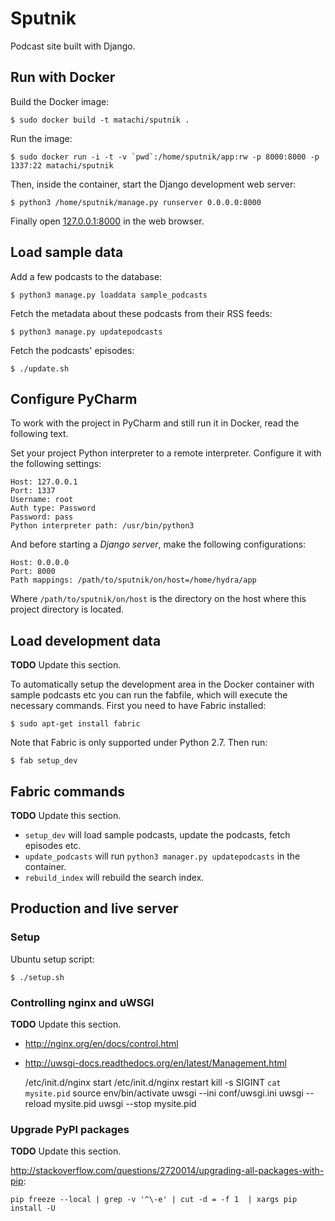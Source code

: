 # Sputnik

Podcast site built with Django.

## Run with Docker

Build the Docker image:

    $ sudo docker build -t matachi/sputnik .

Run the image:

    $ sudo docker run -i -t -v `pwd`:/home/sputnik/app:rw -p 8000:8000 -p 1337:22 matachi/sputnik

Then, inside the container, start the Django development web server:

    $ python3 /home/sputnik/manage.py runserver 0.0.0.0:8000

Finally open [127.0.0.1:8000](http://127.0.0.1:8000) in the web browser.

## Load sample data

Add a few podcasts to the database:

    $ python3 manage.py loaddata sample_podcasts

Fetch the metadata about these podcasts from their RSS feeds:

    $ python3 manage.py updatepodcasts

Fetch the podcasts' episodes:

    $ ./update.sh

## Configure PyCharm

To work with the project in PyCharm and still run it in Docker, read the
following text.

Set your project Python interpreter to a remote interpreter. Configure it with
the following settings:

    Host: 127.0.0.1
    Port: 1337
    Username: root
    Auth type: Password
    Password: pass
    Python interpreter path: /usr/bin/python3

And before starting a *Django server*, make the following configurations:

    Host: 0.0.0.0
    Port: 8000
    Path mappings: /path/to/sputnik/on/host=/home/hydra/app

Where `/path/to/sputnik/on/host` is the directory on the host where this
project directory is located.

## Load development data

**TODO** Update this section.

To automatically setup the development area in the Docker container with sample
podcasts etc you can run the fabfile, which will execute the necessary
commands. First you need to have Fabric installed:

    $ sudo apt-get install fabric

Note that Fabric is only supported under Python 2.7. Then run:

    $ fab setup_dev

## Fabric commands

**TODO** Update this section.

* `setup_dev` will load sample podcasts, update the podcasts, fetch episodes
  etc.
* `update_podcasts` will run `python3 manager.py updatepodcasts` in the
  container.
* `rebuild_index` will rebuild the search index.

## Production and live server

### Setup

Ubuntu setup script:

    $ ./setup.sh

### Controlling nginx and uWSGI

**TODO** Update this section.

* <http://nginx.org/en/docs/control.html>
* <http://uwsgi-docs.readthedocs.org/en/latest/Management.html>

    /etc/init.d/nginx start
    /etc/init.d/nginx restart
    kill -s SIGINT `cat mysite.pid`
    source env/bin/activate
    uwsgi --ini conf/uwsgi.ini
    uwsgi --reload mysite.pid
    uwsgi --stop mysite.pid

### Upgrade PyPI packages

**TODO** Update this section.

<http://stackoverflow.com/questions/2720014/upgrading-all-packages-with-pip>:

    pip freeze --local | grep -v '^\-e' | cut -d = -f 1  | xargs pip install -U
